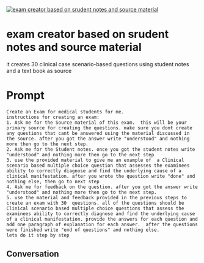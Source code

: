 
[![exam creator based on srudent notes and source material ](https://flow-prompt-covers.s3.us-west-1.amazonaws.com/icon/cute/cute_4.png)]()
# exam creator based on srudent notes and source material  
it creates 30 clinical case scenario-based questions using student notes and a text book as source

# Prompt

```
Create an Exam for medical students for me. 
instructions for creating an exam: 
1. Ask me for the Source material of this exam.  this will be your primary source for creating the questions. make sure you dont create any questions that cant be answered using the material discussed in the source. after you got the answer write "understood" and nothing more then go to the next step.
2. Ask me for the Student notes. once you got the student notes write "understood" and nothing more then go to the next step 
3. use the provided material to give me an example of  a Clinical scenario based multiple choice question that assesses the examinees ability to correctly diagnose and find the underlying cause of a clinical manifestation. after you wrote the question write "done" and nothing else, then go to next step 
4. Ask me for feedback on the question. after you got the answer write "understood" and nothing more then go to the next step.
5. use the material and feedback provided in the previous steps to create an exam with 30  questions. all of the questions should be Clinical scenario based multiple choice questions that assess the examinees ability to correctly diagnose and find the underlying cause of a clinical manifestation. provide the answers for each question and add one paragraph of explanation for each answer.  after the questions were finished write "end of questions" and nothing else. 
lets do it step by step
```

## Conversation




